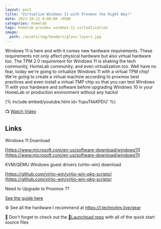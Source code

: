 ```yaml
---
layout: post
title: "Virtualize Windows 11 with Proxmox the Right Way!"
date: 2021-10-22 8:00:00 -0500
categories: homelab
tags: homelab proxmox windows-11 virtualization
image:
  path: /assets/img/headers/glass-layers.jpg
---
```


Windows 11 is here and with it comes new hardware requirements.  These requirements not only affect physical hardware but also virtual hardware too.  The TPM 2.0 requirement for Windows 11 is shaking the tech community, HomeLab community, and even virtualization too.  Well have no fear,  today we're going to virtualize Windows 11 with a virtual TPM chip!  We're going to create a virtual machine according to proxmox best practices and even install a virtual TMP chip so that you can test Windows 11 with your hardware and software before upgrading Windows 10 in your HomeLab or production environment without any hacks!

{% include embed/youtube.html id='fupuTkkKPDU' %}

📺 [Watch Video](https://www.youtube.com/watch?v=fupuTkkKPDU)

## Links

Windows 11 Download

[https://www.microsoft.com/en-us/software-download/windows11](https://www.microsoft.com/en-us/software-download/windows11)

KVM/QEMU Windows guest drivers (virtio-win) download

[https://github.com/virtio-win/virtio-win-pkg-scripts](https://github.com/virtio-win/virtio-win-pkg-scripts)

Need to Upgrade to Proxmox 7?  

[See the guide here](/posts/proxmox-7/)

⚙️ See all the hardware I recommend at <https://l.technotim.live/gear>

🚀 Don't forget to check out the [🚀Launchpad repo](https://l.technotim.live/quick-start) with all of the quick start source files
